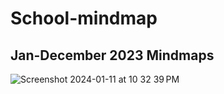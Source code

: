 # School-mindmap
## Jan-December 2023 Mindmaps

![Screenshot 2024-01-11 at 10 32 39 PM](https://github.com/RazonIn4K/School-mindmaps/assets/89505847/e5a83260-801e-4a8a-b87b-81c0bd6c39fb)

